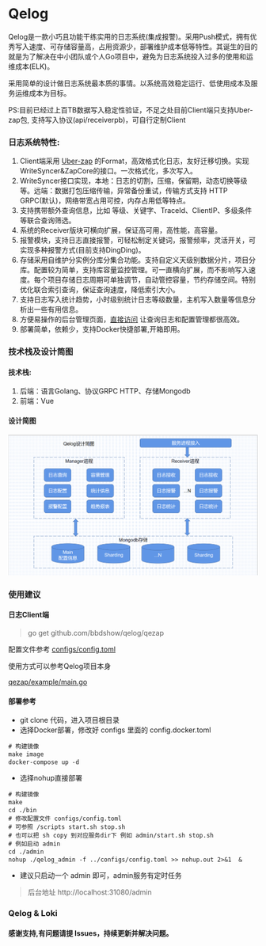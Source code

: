 # Qelog

Qelog是一款小巧且功能干练实用的日志系统(集成报警)。采用Push模式，拥有优秀写入速度、可存储容量高，占用资源少，部署维护成本低等特性。其诞生的目的就是为了解决在中小团队或个人Go项目中，避免为日志系统投入过多的使用和运维成本(ELK)。

采用简单的设计做日志系统最本质的事情。以系统高效稳定运行、低使用成本及服务运维成本为目标。

PS:目前已经过上百TB数据写入稳定性验证，不足之处目前Client端只支持Uber-zap包, 支持写入协议(api/receiverpb)，可自行定制Client

### 日志系统特性:

1. Client端采用 [Uber-zap](https://github.com/uber-go/zap) 的Format，高效格式化日志，友好迁移切换。实现 WriteSyncer&ZapCore的接口。一次格式化，多次写入。
2. WriteSyncer接口实现，本地：日志的切割，压缩，保留期，动态切换等级等。远端：数据打包压缩传输，异常备份重试，传输方式支持 HTTP GRPC(默认)，网络带宽占用可控，内存占用低等特点。
3. 支持携带额外查询信息，比如 等级、关键字、TraceId、ClientIP、多级条件等联合查询筛选。
4. 系统的Receiver版块可横向扩展，保证高可用，高性能，高容量。
5. 报警模块，支持日志直接报警，可轻松制定关键词，报警频率，灵活开关，可实现多种报警方式(目前支持DingDing)。
6. 存储采用自维护分实例分库分集合功能。支持自定义天级别数据分片，项目分库。配置较为简单，支持库容量监控管理。可一直横向扩展，而不影响写入速度。每个项目存储日志周期可单独调节，自动管控容量，节约存储空间。特别优化联合索引查询，保证查询速度，降低索引大小。
7. 支持日志写入统计趋势，小时级别统计日志等级数量，主机写入数量等信息分析出一些有用信息。
8. 方便易操作的后台管理页面，[直接访问](http://localhost:31080/admin) 让查询日志和配置管理都很高效。
9. 部署简单，依赖少，支持Docker快捷部署,开箱即用。

### 技术栈及设计简图

#### 技术栈:

1. 后端：语言Golang、协议GRPC HTTP、存储Mongodb
2. 前端：Vue

#### 设计简图

![设计简图](https://github.com/bbdshow/images/blob/master/qelog/qelog_design.png)

### 使用建议

#### 日志Client端

> go get github.com/bbdshow/qelog/qezap

配置文件参考 <a href="https://github.com/bbdshow/qelog/blob/main/configs/config.toml">configs/config.toml</a>

使用方式可以参考Qelog项目本身

<a href="https://github.com/bbdshow/qelog/blob/main/qezap/example/main.go">qezap/example/main.go</a>

#### 部署参考
- git clone 代码，进入项目根目录 
- 选择Docker部署，修改好 configs 里面的 config.docker.toml
```shell
# 构建镜像
make image
docker-compose up -d
```
- 选择nohup直接部署
```shell
# 构建镜像
make
cd ./bin
# 修改配置文件 configs/config.toml
# 可参照 /scripts start.sh stop.sh
# 也可以把 sh copy 到对应服务dir下 例如 admin/start.sh stop.sh
# 例如启动 admin
cd ./admin
nohup ./qelog_admin -f ../configs/config.toml >> nohup.out 2>&1  &
```
- 建议只启动一个 admin 即可，admin服务有定时任务

> 后台地址  http://localhost:31080/admin

### Qelog & Loki


#### 感谢支持,有问题请提 Issues，持续更新并解决问题。

